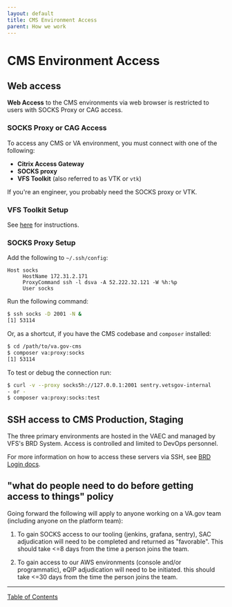 ```yaml
---
layout: default
title: CMS Environment Access
parent: How we work
---
```


# CMS Environment Access

## Web access

**Web Access** to the CMS environments via web browser is restricted to
users with SOCKS Proxy or CAG access.

### SOCKS Proxy or CAG Access

To access any CMS or VA environment, you must connect with one of the following:

- **Citrix Access Gateway**
- **SOCKS proxy**
- **VFS Toolkit** (also referred to as VTK or `vtk`)

If you're an engineer, you probably need the SOCKS proxy or VTK.

### VFS Toolkit Setup

See [here](https://github.com/department-of-veterans-affairs/vtk#socks) for instructions.
### SOCKS Proxy Setup

Add the following to `~/.ssh/config`:

```ssh-config
Host socks
     HostName 172.31.2.171
     ProxyCommand ssh -l dsva -A 52.222.32.121 -W %h:%p
     User socks
```

Run the following command:

```bash
$ ssh socks -D 2001 -N &
[1] 53114
```

Or, as a shortcut, if you have the CMS codebase and `composer` installed:

```bash
$ cd /path/to/va.gov-cms
$ composer va:proxy:socks
[1] 53114
```

To test or debug the connection run:

```bash
$ curl -v --proxy socks5h://127.0.0.1:2001 sentry.vetsgov-internal
- or -
$ composer va:proxy:socks:test
```

## SSH access to CMS Production, Staging

The three primary environments are hosted in the VAEC and managed by VFS's BRD
System.  Access is controlled and limited to DevOps personnel.

For more information on how to access these servers via SSH, see [BRD Login docs](./brd-login.md).

## "what do people need to do before getting access to things" policy

Going forward the following will apply to anyone working on a VA.gov team
(including anyone on the platform team):

1. To gain SOCKS access to our tooling (jenkins, grafana, sentry), SAC
adjudication will need to be completed and returned as "favorable". This should
take <=8 days from the time a person joins the team.

2. To gain access to our AWS environments (console and/or programmatic), eQIP
adjudication will need to be initiated. this should take <=30 days from the
time the person joins the team.

----

[Table of Contents](../README.md)
